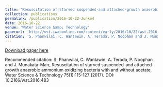 ```yaml
---
title: "Resuscitation of starved suspended-and attached-growth anaerobic ammonium oxidizing bacteria with and without acetate"
collection: publications
permalink: /publication/2016-10-22-Junko4
date: 2016-10-22
venue: 'Water Science &amp; Technology'
paperurl: 'http://wst.iwaponline.com/content/early/2016/10/22/wst.2016.483'
citation: 'S. Phanwilai, C. Wantawin, A. Terada, P. Noophan and J. Munakata-Marr, Resuscitation of starved suspended-and attached-growth anaerobic ammonium oxidizing bacteria with and without acetate, Water Science &amp; Technology 75(1):115-127 (2017). DOI: 10.2166/wst.2016.483'
---
```


<a href='http://wst.iwaponline.com/content/early/2016/10/22/wst.2016.483'>Download paper here</a>

Recommended citation: S. Phanwilai, C. Wantawin, A. Terada, P. Noophan and J. Munakata-Marr, Resuscitation of starved suspended-and attached-growth anaerobic ammonium oxidizing bacteria with and without acetate, Water Science & Technology 75(1):115-127 (2017). DOI: 10.2166/wst.2016.483